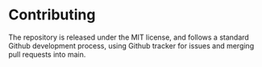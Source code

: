 # Contributing
The repository is released under the MIT license, and follows a standard Github development process, using Github tracker for issues and merging pull requests into main.
